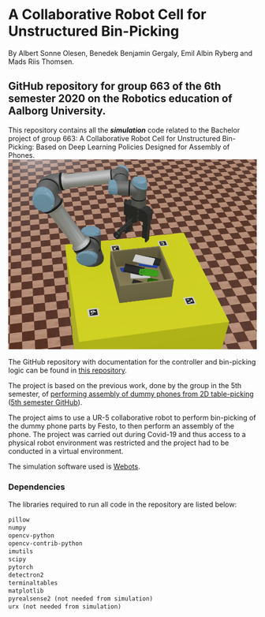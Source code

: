A Collaborative Robot Cell for Unstructured Bin-Picking
======
By Albert Sonne Olesen, Benedek Benjamin Gergaly, Emil Albin Ryberg and Mads Riis Thomsen.

GitHub repository for group 663 of the 6th semester 2020 on the Robotics education of Aalborg University.
------
This repository contains all the **_simulation_** code related to the Bachelor project of group 663: A Collaborative Robot Cell for Unstructured Bin-Picking:
Based on Deep Learning Policies Designed for Assembly of Phones. 
![alt text](https://github.com/EmilRyberg/P6BinPickingSimulation/blob/master/textures/setup_img.jpg "Virtual environment setup")

The GitHub repository with documentation for the controller and bin-picking logic can be found in [this repository](https://github.com/EmilRyberg/P6BinPicking "P6 - Bin-picking repository").

The project is based on the previous work, done by the group in the 5th semester, of [performing assembly of dummy phones from 2D table-picking](https://www.youtube.com/watch?v=oPsAurclCmY "P5 - 2D Table-picking") ([5th semester GitHub](https://github.com/EmilRyberg/P5BinPicking)).

The project aims to use a UR-5 collaborative robot to perform bin-picking of the dummy phone parts by Festo, to then perform an assembly of the phone.
The project was carried out during Covid-19 and thus access to a physical robot environment was restricted and the project had to be conducted in a virtual environment.

The simulation software used is [Webots](https://cyberbotics.com/).

### Dependencies
The libraries required to run all code in the repository are listed below:
```
pillow
numpy
opencv-python
opencv-contrib-python
imutils
scipy
pytorch
detectron2
terminaltables
matplotlib
pyrealsense2 (not needed from simulation)
urx (not needed from simulation)
```
